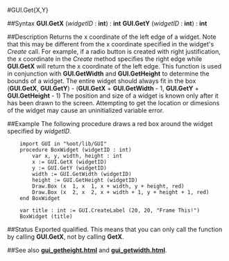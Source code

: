 
#GUI.Get{X,Y}

##Syntax
**GUI.GetX** (_widgetID_ : **int**) : **int**
**GUI.GetY** (_widgetID_ : **int**) : **int**



##Description
Returns the x coordinate of the left edge of a widget. Note that this may be different from the x coordinate specified in the widget's _Create_ call. For example, if a radio button is created with right justification, the x coordinate in the _Create_ method specifies the right edge while **GUI.GetX** will return the x coordinate of the left edge.
This function is used in conjunction with **GUI.GetWidth** and **GUI.GetHeight** to determine the bounds of a widget. The entire widget should always fit in the box (**GUI.GetX**, **GUI.GetY**) - (**GUI.GetX** + **GUI.GetWidth** - 1, **GUI.GetY** + **GUI.GetHeight** - 1)
The position and size of a widget is known only after it has been drawn to the screen. Attempting to get the location or dimesions of the widget may cause an uninitialized variable error.



##Example
The following procedure draws a red box around the widget specified by _widgetID_.


        import GUI in "%oot/lib/GUI"
        procedure BoxWidget (widgetID : int)
            var x, y, width, height : int
            x := GUI.GetX (widgetID)
            y := GUI.GetY (widgetID)
            width := GUI.GetWidth (widgetID)
            height := GUI.GetHeight (widgetID)
            Draw.Box (x  1, x  1, x + width, y + height, red)
            Draw.Box (x  2, x  2, x + width + 1, y + height + 1, red)
        end BoxWidget
        
        var title : int := GUI.CreateLabel (20, 20, "Frame This!")
        BoxWidget (title)
##Status
Exported qualified.
This means that you can only call the function by calling **GUI.GetX**, not by calling **GetX**.



##See also
**[gui_getheight.html](GUI.GetHeight)** and **[gui_getwidth.html](GUI.GetWidth)**.


